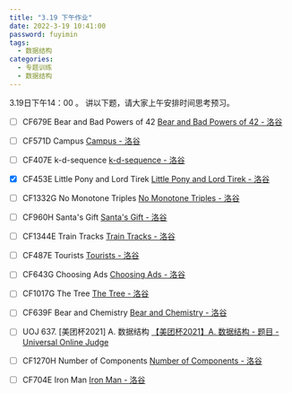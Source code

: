 ```yaml
---
title: "3.19 下午作业"
date: 2022-3-19 10:41:00
password: fuyimin
tags:
  - 数据结构
categories:
  - 专题训练
  - 数据结构
---
```


3.19日下午14：00 。
讲以下题，请大家上午安排时间思考预习。

- [ ] CF679E Bear and Bad Powers of 42 [Bear and Bad Powers of 42 - 洛谷](https://www.luogu.com.cn/problem/CF679E)

- [ ] CF571D Campus [Campus - 洛谷](https://www.luogu.com.cn/problem/CF571D)

- [ ] CF407E k-d-sequence [k-d-sequence - 洛谷](https://www.luogu.com.cn/problem/CF407E)

- [x] CF453E Little Pony and Lord Tirek [Little Pony and Lord Tirek - 洛谷](https://www.luogu.com.cn/problem/CF453E)

- [ ] CF1332G No Monotone Triples [No Monotone Triples - 洛谷](https://www.luogu.com.cn/problem/CF1332G)

- [ ] CF960H Santa's Gift [Santa&#039;s Gift - 洛谷](https://www.luogu.com.cn/problem/CF960H)

- [ ] CF1344E Train Tracks [Train Tracks - 洛谷](https://www.luogu.com.cn/problem/CF1344E)

- [ ] CF487E Tourists [Tourists - 洛谷](https://www.luogu.com.cn/problem/CF487E)

- [ ] CF643G Choosing Ads [Choosing Ads - 洛谷](https://www.luogu.com.cn/problem/CF643G)

- [ ] CF1017G The Tree [The Tree - 洛谷](https://www.luogu.com.cn/problem/CF1017G)

- [ ] CF639F Bear and Chemistry [Bear and Chemistry - 洛谷](https://www.luogu.com.cn/problem/CF639F)

- [ ] UOJ 637. [美团杯2021] A. 数据结构 [【美团杯2021】A. 数据结构 - 题目 - Universal Online Judge](https://uoj.ac/problem/637)

- [ ] CF1270H Number of Components [Number of Components - 洛谷](https://www.luogu.com.cn/problem/CF1270H)

- [ ] CF704E Iron Man [Iron Man - 洛谷](https://www.luogu.com.cn/problem/CF704E)
  
  

